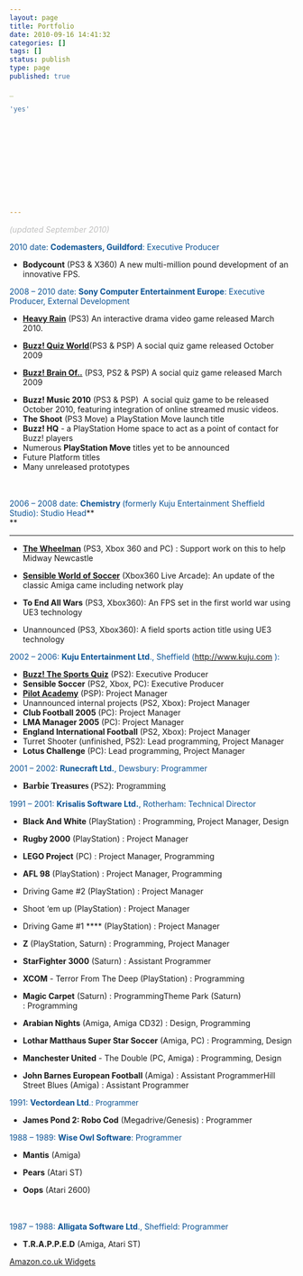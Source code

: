 ```yaml
---
layout: page
title: Portfolio
date: 2010-09-16 14:41:32
categories: []
tags: []
status: publish
type: page
published: true

_

'yes'












---
```

<span style="color: #c0c0c0;">*(updated September 2010)*</span>

<span style="color: #0b5394;">2010
date: </span>**<span
style="color: #0b5394;">Codemasters, Guildford</span>**<span
style="color: #0b5394;">: Executive Producer</span>

-   <div id="yx10">

    </div>

    **Bodycount** (PS3 & X360) A new multi-million pound development of
    an innovative FPS.

<span style="color: #0b5394;">2008 – 2010
date: </span>**<span
style="color: #0b5394;">Sony Computer Entertainment Europe</span>**<span
style="color: #0b5394;">: Executive Producer, External
Development</span>

-   <div id="yx10">

    </div>

    **[Heavy Rain](http://bit.ly/9dews3)** (PS3) An interactive drama
    video game released March 2010.
-   <div id="yx10">

    </div>

    **[Buzz! Quiz
    World](http://bit.ly/cNIciL)**[](http://bit.ly/cNIciL)(PS3 & PSP) A
    social quiz game released October 2009
-   <div id="yx10">

    </div>

    **[Buzz! Brain Of..](http://bit.ly/9SsfGH)** (PS3, PS2 & PSP) A
    social quiz game released March 2009

<!-- -->

-   **Buzz! Music 2010** (PS3 & PSP)  A social quiz game to be released
    October 2010, featuring integration of online streamed music videos.
-   **The Shoot** (PS3 Move) a PlayStation Move launch title
-   **Buzz! HQ** - a PlayStation Home space to act as a point of contact
    for Buzz! players
-   Numerous **PlayStation Move** titles yet to be announced
-   Future Platform titles
-   Many unreleased prototypes

<span id="p-s646"><span id="p-s647">\
 </span></span>\
 <span id="p-s646"><span id="p-s647"><span style="color: #0b5394;">2006
– 2008
date: </span>**<span style="color: #0b5394;">Chemistry
</span>**<span style="color: #0b5394;">(formerly Kuju Entertainment Sheffield Studio): Studio Head</span></span></span>**\
**

****

-   <div id="p-s6101">

    </div>

    [**The Wheelman**](http://bit.ly/di26j9) (PS3, Xbox 360 and PC) :
    Support work on this to help Midway Newcastle
-   <div id="p-s6101">

    </div>

    **[Sensible World of Soccer](http://bit.ly/bnJdN3)** (Xbox360 Live
    Arcade): An update of the classic Amiga came including network play
-   <div id="p-s6101">

    </div>

    **To End All Wars** (PS3, Xbox360): An FPS set in the first world
    war using UE3 technology
-   <div id="p-s6101">

    </div>

    Unannounced (PS3, Xbox360): A field sports action title using UE3
    technology

<div id="p-s6109">

<span style="color: #0b5394;"> 2002 – 2006: </span>**<span
style="color: #0b5394;">Kuju Entertainment Ltd</span>**<span
style="color: #0b5394;">., Sheffield (http://www.kuju.com ):</span>

-   **[Buzz! The Sports Quiz](http://bit.ly/auobFN)** (PS2): Executive
    Producer
-   **Sensible Soccer** (PS2, Xbox, PC): Executive Producer
-   **[Pilot Academy](http://bit.ly/bjkcL9)** (PSP): Project Manager
-   Unannounced internal projects (PS2, Xbox): Project Manager
-   **Club Football 2005** (PC): Project Manager
-   **LMA Manager 2005** (PC): Project Manager
-   **England International Football** (PS2, Xbox): Project Manager
-   Turret Shooter (unfinished, PS2): Lead programming, Project Manager
-   **Lotus Challenge** (PC): Lead programming, Project Manager

<span style="color: #0b5394;">2001 – 2002: </span>**<span
style="color: #0b5394;">Runecraft Ltd.</span>**<span
style="color: #0b5394;">,
Dewsbury: Programmer</span>

-   <span style="font-family: Times; font-size: medium;">**Barbie
    Treasures** (PS2): Programming</span>

<span style="color: #0b5394;"> 1991 – 2001: </span>**<span
style="color: #0b5394;">Krisalis Software Ltd.</span>**<span
style="color: #0b5394;">,
Rotherham: Technical Director</span>

</div>

-   <div id="p-s6414">

    </div>

    **Black And White** (PlayStation) : Programming, Project Manager,
    Design
-   **Rugby 2000** (PlayStation) : Project Manager
-   **LEGO Project** (PC) : Project Manager, Programming
-   **AFL 98** (PlayStation) : Project Manager, Programming
-   Driving Game \#2 (PlayStation) : Project Manager
-   Shoot ‘em up (PlayStation) : Project Manager
-   Driving Game \#1 **** (PlayStation) : Project Manager
-   **Z** (PlayStation, Saturn) : Programming, Project Manager
-   **StarFighter 3000** (Saturn) : Assistant Programmer
-   **XCOM** - Terror From The Deep (PlayStation) : Programming
-   **Magic Carpet** (Saturn) : ProgrammingTheme Park (Saturn)
    : Programming
-   **Arabian Nights** (Amiga, Amiga CD32) : Design, Programming
-   **Lothar Matthaus Super Star Soccer** (Amiga, PC) : Programming,
    Design
-   **Manchester United** - The Double (PC, Amiga) : Programming, Design
-   **John Barnes European Football** (Amiga) : Assistant ProgrammerHill
    Street Blues (Amiga) : Assistant Programmer

<span style="color: #0b5394;">1991: </span>**<span
style="color: #0b5394;">Vectordean Ltd</span>**<span
style="color: #0b5394;">.: </span><span style="font-size: small;"><span
style="color: #0b5394;">Programmer</span></span>

-   **James Pond 2: Robo Cod** (Megadrive/Genesis) : Programmer

<div>

<div id="p-s6443">

<span id="p-s6445"><span id="p-s6446"><span style="color: #0b5394;">1988
– 1989: </span>**<span style="color: #0b5394;">Wise Owl
Software</span>**<span style="color: #0b5394;">:
Programmer</span></span></span>

</div>

-   <div id="p-s6450">

    </div>

    **Mantis** (Amiga)
-   <div id="p-s6468">

    </div>

    **Pears** (Atari ST)
-   <div id="p-s6475">

    </div>

    **Oops** (Atari 2600)

<div id="p-s6484">

<span id="p-s6486"><span id="p-s6487">\
 </span></span>\
 <span id="p-s6486"><span id="p-s6487"><span
style="color: #0b5394;">1987 – 1988: </span>**<span
style="color: #0b5394;">Alligata Software Ltd</span>**<span
style="color: #0b5394;">.,
Sheffield: Programmer</span></span></span>

</div>

-   <div id="p-s6491">

    </div>

    **T.R.A.P.P.E.D** (Amiga, Atari ST)

<div id="p-s6506">

</div>

</div>

<div style="align: center;">

[Amazon.co.uk
Widgets](http://ws.amazon.co.uk/widgets/q?ServiceVersion=20070822&MarketPlace=GB&ID=V20070822%2FGB%2Fgamedevelcons-21%2F8001%2F1992ba99-8247-46dd-ae63-b8bd6050704a&Operation=NoScript)

</div>
